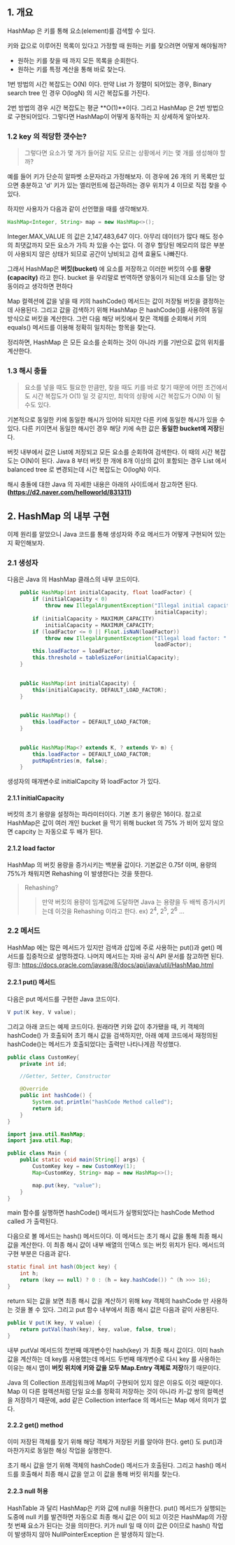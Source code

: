 ## 1. 개요

HashMap 은 키를 통해 요소(element)를 검색할 수 있다.

키와 값으로 이루어진 목록이 있다고 가정할 때 원하는 키를 찾으려면 어떻게 해야될까?
- 원하는 키를 찾을 때 까지 모든 목록을 순회한다.
- 원하는 키를 특정 계산을 통해 바로 찾는다.

1번 방법의 시간 복잡도는 O(N) 이다. 만약 List 가 정렬이 되어있는 경우, Binary search tree 인 경우 O(logN) 의 시간 복잡도를 가진다.

2번 방법의 경우 시간 복잡도는 평균 **O(1)**이다. 그리고 HashMap 은 2번 방법으로 구현되어있다. 그렇다면 HashMap이 어떻게 동작하는 지 상세하게 알아보자.


### 1.2 key 의 적당한 갯수는?

>그렇다면 요소가 몇 개가 들어갈 지도 모르는 상황에서 키는 몇 개를 생성해야 할까?

예를 들어 키가 단순히 알파벳 소문자라고 가정해보자. 이 경우에 26 개의 키 목록만 있으면 충분하고 'd' 키가 있는 엘리먼트에 접근하려는 경우 위치가 4 이므로 직접 찾을 수 있다.

하지만 사용자가 다음과 같이 선언했을 때를 생각해보자.

```java
HashMap<Integer, String> map = new HashMap<>();
```

Integer.MAX_VALUE 의 값은 2,147,483,647 이다. 아무리 데이터가 많다 해도 정수의 최댓값까지 모든 요소가 가득 차 있을 수는 없다. 이 경우 할당된 메모리의 많은 부분이 사용되지 않은 상태가 되므로 공간이 낭비되고 검색 효율도 나빠진다.

그래서 HashMap은 **버킷(bucket)** 에 요소를 저장하고 이러한 버킷의 수를 **용량(capacity)** 라고 한다. bucket 을 우리말로 번역하면 양동이가 되는데 요소를 담는 양동이라고 생각하면 편하다

Map 컬렉션에 값을 넣을 때 키의 hashCode() 메서드는 값이 저장될 버킷을 결정하는 데 사용된다. 그리고 값을 검색하기 위해 HashMap 은 hashCode()를 사용하여 동일 방식으로 버킷을 계산한다. 그런 다음 해당 버킷에서 찾은 객체를 순회해서 키의 equals() 메서드를 이용해 정확히 일치하는 항목을 찾는다.

정리하면, HashMap 은 모든 요소를 순회하는 것이 아니라 키를 기반으로 값의 위치를 계산한다.



### 1.3 해시 충돌

>요소를 넣을 때도 필요한 만큼만, 찾을 때도 키를 바로 찾기 때문에 어떤 조건에서도 시간 복잡도가 O(1) 일 것 같지만, 최악의 상황에 시간 복잡도가 O(N) 이 될 수도 있다.

기본적으로 동일한 키에 동일한 해시가 있어야 되지만 다른 키에 동일한 해시가 있을 수 있다.
다른 키이면서 동일한 해시인 경우 해당 키에 속한 값은 **동일한 bucket에 저장**된다.

버킷 내부에서 값은 List에 저장되고 모든 요소를 순회하여 검색한다. 이 때의 시간 복잡도는 O(N)이 된다. Java 8 부터 버킷 한 개에 8개 이상의 값이 포함되는 경우 List 에서 balanced tree 로 변경되는데 시간 복잡도는 O(logN) 이다.

해시 충돌에 대한 Java 의 자세한 내용은 아래의 사이트에서 참고하면 된다.
**(https://d2.naver.com/helloworld/831311)**

## 2. HashMap 의 내부 구현

이제 원리를 알았으니 Java 코드를 통해 생성자와 주요 메서드가 어떻게 구현되어 있는지 확인해보자.


### 2.1 생성자

다음은 Java 의 HashMap 클래스의 내부 코드이다.

```java
    public HashMap(int initialCapacity, float loadFactor) {
        if (initialCapacity < 0)
            throw new IllegalArgumentException("Illegal initial capacity: " +
                                               initialCapacity);
        if (initialCapacity > MAXIMUM_CAPACITY)
            initialCapacity = MAXIMUM_CAPACITY;
        if (loadFactor <= 0 || Float.isNaN(loadFactor))
            throw new IllegalArgumentException("Illegal load factor: " +
                                               loadFactor);
        this.loadFactor = loadFactor;
        this.threshold = tableSizeFor(initialCapacity);
    }

   
    public HashMap(int initialCapacity) {
        this(initialCapacity, DEFAULT_LOAD_FACTOR);
    }

   
    public HashMap() {
        this.loadFactor = DEFAULT_LOAD_FACTOR;
    }

    
    public HashMap(Map<? extends K, ? extends V> m) {
        this.loadFactor = DEFAULT_LOAD_FACTOR;
        putMapEntries(m, false);
    }
```

생성자의 매개변수로 initialCapcity 와 loadFactor 가 있다.

#### 2.1.1 initialCapacity

버킷의 초기 용량을 설정하는 파라미터이다. 기본 초기 용량은 16이다.
참고로 HashMap은 값이 여러 개인 bucket 을 막기 위해 bucket 의 75% 가 비어 있지 않으면 capcity 는 자동으로 두 배가 된다.

#### 2.1.2 load factor

HashMap 의 버킷 용량을 증가시키는 백분율 값이다.
기본값은 0.75f 이며, 용량의 75%가 채워지면 Rehashing 이 발생한다는 것을 뜻한다.

>Rehashing?
>>만약 버킷의 용량이 임계값에 도달하면 Java 는 용량을 두 배씩 증가시키는데 이것을 Rehashing 이라고 한다.
ex) 2<sup>4</sup>, 2<sup>5</sup>, 2<sup>6</sup> ...


### 2.2 메서드

HashMap 에는 많은 메서드가 있지만 검색과 삽입에 주로 사용하는 put()과 get() 메서드를 집중적으로 설명하겠다. 나머지 메서드는 자바 공식 API 문서를 참고하면 된다.
링크: https://docs.oracle.com/javase/8/docs/api/java/util/HashMap.html

#### 2.2.1 put() 메서드

다음은 put 메서드를 구현한 Java 코드이다.

```java
V put(K key, V value);
```

그리고 아래 코드는 예제 코드이다. 원래라면 키와 값이 추가됐을 때, 키 객체의 hashCode() 가 호출되어 초기 해시 값을 검색하지만, 아래 예제 코드에서 재정의된 hashCode()는 메서드가 호출되었다는 출력만 나타나게끔 작성했다.

```java
public class CustomKey{
    private int id;

   	//Getter, Setter, Constructor

    @Override
    public int hashCode() {
        System.out.println("hashCode Method called");
        return id;
    }
}
```

```java
import java.util.HashMap;
import java.util.Map;

public class Main {
    public static void main(String[] args) {
        CustomKey key = new CustomKey(1);
        Map<CustomKey, String> map = new HashMap<>();

        map.put(key, "value");
    }
}
```

main 함수를 실행하면 hashCode() 메서드가 실행되었다는 hashCode Method called 가 출력된다. 

다음으로 볼 메서드는 hash() 메서드이다. 이 메서드는 초기 해시 값을 통해 최종 해시 값을 계산한다. 이 최종 해시 값이 내부 배열의 인덱스 또는 버킷 위치가 된다. 메서드의 구현 부분은 다음과 같다.

```java
static final int hash(Object key) {
    int h;
    return (key == null) ? 0 : (h = key.hashCode()) ^ (h >>> 16);
}
```

return 되는 값을 보면 최종 해시 값을 계산하기 위해 key 객체의 hashCode 만 사용하는 것을 볼 수 있다. 그리고 put 함수 내부에서 최종 해시 값은 다음과 같이 사용된다.

```java
public V put(K key, V value) {
    return putVal(hash(key), key, value, false, true);
}
```

내부 putVal 메서드의 첫번째 매개변수인 hash(key) 가 최종 해시 값이다.
이미 hash 값을 계산하는 데 key를 사용했는데 메서드 두번째 매개변수로 다시 key 를 사용하는 이유는 해시 맵이 **버킷 위치에 키와 값을 모두 Map.Entry 객체로 저장**하기 때문이다.

Java 의 Collection 프레임워크에 Map이 구현되어 있지 않은 이유도 이것 때문이다.
Map 이 다른 컬렉션처럼 단일 요소를 정확히 저장하는 것이 아니라 키-값 쌍의 컬렉션을 저장하기 때문에, add 같은 Collection interface 의 메서드는 Map 에서 의미가 없다.

#### 2.2.2 get() method

이미 저장된 객체를 찾기 위해 해당 객체가 저장된 키를 알아야 한다. get() 도 put()과 마찬가지로 동일한 해싱 작업을 실행한다.

초기 해시 값을 얻기 위해 객체의 hashCode() 메서드가 호출된다. 그리고 hash() 메서드를 호출해서 최종 해시 값을 얻고 이 값을 통해 버킷 위치를 찾는다.

#### 2.2.3 null 허용

HashTable 과 달리 HashMap은 키와 값에 null을 허용한다. put() 메서드가 실행되는 도중에 null 키를 발견하면 자동으로 최종 해시 값은 0이 되고 이것은 HashMap의 가장 첫 번째 요소가 된다는 것을 의미한다. 키가 null 일 때 이미 값은 0이므로 hash() 작업이 발생하지 않아 NullPointerException 은 발생하지 않는다.










